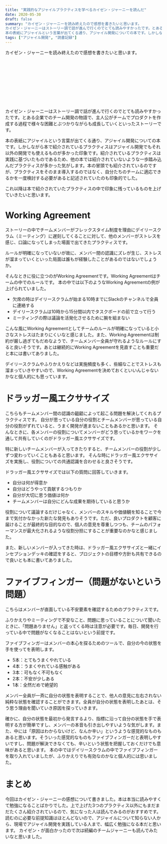 ```yaml
---
title: "実践的なアジャイルプラクティスを学べるカイゼン・ジャーニーを読んだ"
date: 2020-05-30
draft: false
summary: "カイゼン・ジャーニーを読み終えたので感想を書きたいと思います。
カイゼン・ジャーニーはストーリー調で話が進んで行くのでとても読みやすかったです。とある企業でのチーム開発の物語で、主人公がチームでプロダクトを作成する過程で様々な困難とぶつかりながらも成長していくといったストーリーです。
本の表紙にアジャイルという言葉が出てくる通り、アジャイル開発についての本です。しかしながら本で紹介されているプラクティスはアジャイル開発でもそれ以外の開発でも使えるものが多かった印象です。紹介されているプラクティスは実践に基づいたものであるため、他の本では紹介されていないような一歩踏み込んだプラクティスが多かった気がします。本の冒頭でも紹介されているのですが、プラクティスをそのまま導入するのではなく、自分たちのチームに適応できるかを一度検討する必要があると記述されていたのも印象的でした。"
tags: ["アジャイル開発", "読書記録"]
---
```


カイゼン・ジャーニーを読み終えたので感想を書きたいと思います。

<div class="iframely-embed"><div class="iframely-responsive" style="height: 140px; padding-bottom: 0;"><a href="https://www.shoeisha.co.jp/book/detail/9784798153346" data-iframely-url="//cdn.iframe.ly/api/iframe?url=https%3A%2F%2Fwww.shoeisha.co.jp%2Fbook%2Fdetail%2F9784798153346&amp;key=f4138e99a45b7791c13d064a4bd791ea"></a></div></div><script async src="//cdn.iframe.ly/embed.js" charset="utf-8"></script>

カイゼン・ジャーニーはストーリー調で話が進んで行くのでとても読みやすかったです。とある企業でのチーム開発の物語で、主人公がチームでプロダクトを作成する過程で様々な困難とぶつかりながらも成長していくといったストーリーです。

本の表紙にアジャイルという言葉が出てくる通り、アジャイル開発についての本です。しかしながら本で紹介されているプラクティスはアジャイル開発でもそれ以外の開発でも使えるものが多かった印象です。紹介されているプラクティスは実践に基づいたものであるため、他の本では紹介されていないような一歩踏み込んだプラクティスが多かった気がします。本の冒頭でも紹介されているのですが、プラクティスをそのまま導入するのではなく、自分たちのチームに適応できるかを一度検討する必要があると記述されていたのも印象的でした。

これ以降は本で紹介されていたプラクティスの中で印象に残っているものを上げていきたいと思います。

# Working Agreement

ストーリーの中でチームメンバーがフレックスタイム制度を理由にデイリースクラム（ミーティング）に遅刻してくることに対して、他のメンバーがストレスを感じ、口論になってしまった場面で出てきたプラクティスです。

ルールが明確になっていないが故に、メンバー間の認識にズレが生じ、ストレスが溜まっていくといった局面は誰もが経験したことがあるのではないでしょうか。

そんなときに役に立つのがWorking Agreementです。Working Agreementはチームの中でのルールです。
本の中では以下のようなWorking Agreementの例が上げられていました。

- 欠席の時はデイリースクラムが始まる10時までにSlackのチャンネルで全員に連絡する
- デイリースクラムは10時から15分間以内でタスクボードの前で立って行う
- ミーティングの際は議論を活発化させるために腕を組まない

こんな風にWorking Agreementとしてチームのルールが明確になっていると小さなストレスはたまりにくいなと感じました。また、Working Agreementは制約が厳し過ぎてもだめなようで、チームメンバー全員が守れるようなルールにすると良いそうです。あとは継続的にWorking Agreementを見直すことも重要だと本には書いてありました。

デイリースクラムやふりかえりなどは実施頻度も多く、些細なことでストレスも溜まっていきやすいので、Working Agreementを決めておくといいんじゃないかなと個人的にも思っています。

# ドラッガー風エクササイズ

こちらもチームメンバー間の認識の齟齬によって起こる問題を解決してくれるプラクティスです。
自分が思っている自分の役割とチームメンバーが思っている自分の役割がずれていると、うまく開発が進まないこともあるかと思います。
そんなときに、各メンバーの役割についてメンバーがどう思っているかをワークを通して共有していくのがドラッガー風エクササイズです。

特に新しいチームメンバーが入ってきたりすると、チームメンバーの役割が少しずつ変わっていくこともあると思います。
そんな時にドラッガー風エクササイズを実施し、役割についての共通認識を合わせると良さそうです。

ドラッガー風エクササイズでは以下の質問に回答していきます。

- 自分は何が得意か
- 自分はどうやって貢献するつもりか
- 自分が大切に思う価値は何か
- チームメンバーは自分にどんな成果を期待していると思うか

役割について議論するだけじゃなく、メンバーのスキルや価値観を知ることで今まで気付かなかった新たな発見もありそうです。ただ、良いプロダクトを顧客に届けることが最終的な目的なので、個人の意見を尊重しつつも、チームのパフォーマンスが最大化されるような役割分担にすることが重要なのかなと感じました。

また、新しいメンバーが入ってきた時は、ドラッガー風エクササイズと一緒にインセプションデッキの確認をすると、プロジェクトの目標や方針も共有できるので良いとも本に書いてありました。

# ファイブフィンガー（問題がないという問題）

こちらはメンバーが直面している不安要素を確認するためのプラクティスです。

ふりかえりやミーティングで不安なこと、問題に思っていることについて聞いたときに、「問題ありません」と返ってくる時は注意が必要です。毎日、開発を行っている中で問題がなくなることはないという前提です。

ファイブフィンガーはメンバーの本心を探るためのツールで、自分の今の状態を手を使ってを表明します。

- 5本：とてもうまくやれている  
- 4本：うまくやれている感触がある  
- 3本：可もなく不可もなく  
- 2本：不安が少しある  
- 1本：全然だめで絶望的  

メンバー全員が一斉に自分の状態を表明することで、他人の意見に左右されない純粋な状態を確認することができます。全員が自分の状態を表明したあとは、そう思う理由を聞いていき原因を探っていきます。

確かに、自分の状態を最初から発言するより、指標に沿って自分の状態を手で表明する方が簡単ですし、メンバーの本音も引き出しやすいような気がします。また、中には「原因はわからないけど、なんか辛い」というような感覚的なものもあると思います。そういった感覚的なものもファイブフィンガーだと表明しやすいですし、問題が解決できなくても、辛いという状態を把握しておくだけでも意味があると思います。
本の中ではデイリースクラムの中でファイブフィンガーを取り入れていましたが、ふりかえりでも有効なのかなと個人的には思いました。

# まとめ

今回はカイゼン・ジャーニーの感想について書きました。本は本当に読みやすくて勉強になることばかりでした。上で上げた3つのプラクティス以外にもまだまだたくさん紹介されているので、気になった人は読んでみるのがおすすめです。読むのに必要な前提知識はほとんどないので、アジャイルについて知らない人から、現場でアジャイル開発を実践している人まで、幅広く勉強になる本だと思います。
カイゼン・が面白かったので次は続編のチームジャーニーも読んでみたいなと思いました。